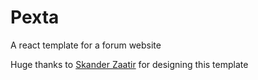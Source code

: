 # Pexta
A react template for a forum website

Huge thanks to [Skander Zaatir](https://dribbble.com/Skander_za) for designing this template

